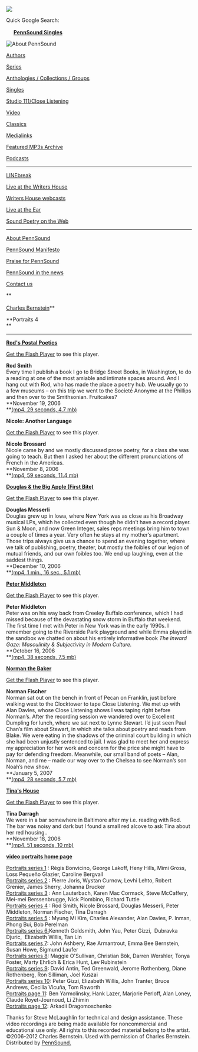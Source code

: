 ![](PennSound_flat.gif)

Quick Google Search:

*<img src="favicon.png" width="16" height="16" />* [**PennSound Singles**](http://www.writing.upenn.edu/singles/index.php)  

  
  

![About PennSound](inside.gif)

[Authors](http://www.writing.upenn.edu/pennsound/x/authors.php)

[Series](http://www.writing.upenn.edu/pennsound/x/series.php)

[Anthologies / Collections / Groups](http://www.writing.upenn.edu/pennsound/x/anthologies.html)

[Singles](http://www.writing.upenn.edu/singles/index.php)

[Studio 111/Close Listening](http://www.writing.upenn.edu/pennsound/x/Studio-111.html)

[Video](http://www.writing.upenn.edu/pennsound/x/video.php)

[Classics](http://www.writing.upenn.edu/pennsound/x/classics.php)

[Medialinks](http://www.writing.upenn.edu/medialinks/index.php)

[Featured MP3s Archive](http://writing.upenn.edu/pennsound/x/featured-mp3s-archive.php)

[Podcasts](http://writing.upenn.edu/pennsound/podcasts.php)

------------------------------------------------------------------------

[LINEbreak](http://writing.upenn.edu/pennsound/x/LINEbreak.html)

[Live at the Writers House](http://www.writing.upenn.edu/%7Ewh/wxpn/live/)

[Writers House webcasts](http://www.writing.upenn.edu/%7Ewh/webcasts/)

[Live at the Ear](http://www.writing.upenn.edu/pennsound/x/Live-at-the-Ear-1994.html)

[Sound Poetry on the Web](http://www.epc.buffalo.edu/sound/soundpoetry.html)

------------------------------------------------------------------------

[About PennSound](http://www.writing.upenn.edu/pennsound/about.php)

[PennSound Manifesto](http://www.writing.upenn.edu/pennsound/manifesto.php)

<span class="quoted1">[Praise for PennSound](http://writing.upenn.edu/pennsound/praise.php)</span>

[PennSound in the news](http://writing.upenn.edu/pennsound/news)

[Contact us](mailto:pennsound@writing.upenn.edu)

**  
[  
Charles Bernstein](http://epc.buffalo.edu/authors/bernstein)**

**Portraits
4  
**  
  
  
******
[**Rod's
Postal Poetics**]()

[Get
the Flash Player](http://www.macromedia.com/go/getflashplayer) to see this player.

**Rod Smith**  
Every time I publish a book I go to Bridge Street Books,
in Washington, to do a reading at one of the most amiable and
intimate spaces around. And I hang out with Rod, who has made
the place a poetry hub. We usually go to a few museums – on
this trip we went to the Societé Anonyme
at the Phillips and then over to the Smithsonian. Fruitcakes?  
**November 19, 2006  
**[(mp4, 29
seconds, 4.7 mb)](http://media.sas.upenn.edu/pennsound/authors/Bernstein/portraits/Smith-Rod_Ch-Bernstein_DC_11-19-06.mp4)  
  
  
**Nicole:
Another Language**

[Get
the Flash Player](http://www.macromedia.com/go/getflashplayer) to see this player.

**Nicole Brossard**  
Nicole came by and we mostly discussed prose poetry, for a class
she was going to teach. But then I asked her about the different
pronunciations of French in the Americas.  
**November 8, 2006  
**[(mp4, 59
seconds, 11.4 mb)](http://media.sas.upenn.edu/pennsound/authors/Bernstein/portraits/Brossard-Nicole_Ch-Bernstein_11-08-06_NYC.mp4)  
  
  
[**Douglas
& the Big Apple (First Bite)**]()

[Get
the Flash Player](http://www.macromedia.com/go/getflashplayer) to see this player.

**Douglas Messerli**  
Douglas grew up in Iowa, where New York was as close as his
Broadway musical LPs, which he collected even though he didn’t
have a record player. Sun & Moon, and now Green Integer,
sales reps meetings bring him to town a couple of times a year.
Very often he stays at my mother’s apartment. Those trips
always give us a chance to spend an evening together, where we
talk of publishing, poetry, theater, but mostly the foibles of
our legion of mutual friends, and our own foibles too. We end
up laughing, even at the saddest things.  
**December 10, 2006  
**[(mp4, 1
min., 16 sec., 5.1 mb)](http://media.sas.upenn.edu/pennsound/authors/Bernstein/portraits/Messerli-Douglas-Ch-Bernstein_NYC_12-10-06.mp4)  
  
  
[**Peter
Middleton**]()

[Get
the Flash Player](http://www.macromedia.com/go/getflashplayer) to see this player.

**Peter Middleton**  
Peter was on his way back from Creeley Buffalo conference, which
I had missed because of the devastating snow storm in Buffalo
that weekend. The first time I met with Peter in New York was
in the early 1990s. I remember going to the Riverside Park
playground and while Emma played in the sandbox we chatted on
about his entirely informative book *The Inward Gaze: Masculinity & Subjectivity
in Modern Culture.*  
**October 16, 2006  
**[(mp4, 38
seconds, 7.5 mb)](http://media.sas.upenn.edu/pennsound/authors/Bernstein/portraits/Middleton-Peter_Ch-Berntein_10-16-06_NYC.mp4)  
  
  
[**Norman
the Baker**]()

[Get
the Flash Player](http://www.macromedia.com/go/getflashplayer) to see this player.

**Norman Fischer**  
Norman sat out on the bench in front of Pecan on Franklin,
just before walking west to the Clocktower to tape Close Listening.
We met up with Alan Davies, whose Close Listening shows I was
taping right before Norman’s. After the recording session
we wandered over to Excellent Dumpling for lunch, where we sat
next to Lynne Stewart. I’d just seen Paul Chan’s
film about Stewart, in which she talks about poetry and reads
from Blake. We were eating in the shadows of the criminal court
building in which she had been unjustly sentenced to jail. I
was glad to meet her and express my appreciation for her work
and concern for the price she might have to pay for defending
freedom. Meanwhile, our small band of poets – Alan, Norman,
and me – made
our way over to the Chelsea to see Norman’s son Noah’s
new show.  
**January 5, 2007  
**[(mp4, 28
seconds, 5.7 mb)](http://media.sas.upenn.edu/pennsound/authors/Bernstein/portraits/Fischer-Norman_Ch-Bernstein_1-5-07_NYC.mp4)  
  
  
[**Tina's
House**]()

[Get
the Flash Player](http://www.macromedia.com/go/getflashplayer) to see this player.

**Tina Darragh**  
We were in a bar somewhere in Baltimore after my i.e. reading
with Rod. The bar was noisy and dark but I found a small red
alcove to ask Tina about her red housing..  
**November 18, 2006  
**[(mp4, 51
seconds, 10 mb)](http://media.sas.upenn.edu/pennsound/authors/Bernstein/portraits/Darragh-Tina_Ch-Bernstein_Baltimore_11-18-06.mp4)  
  

  

**[video portraits home page](Bernstein-Portraits-home.php)**  
  
[Portraits series 1](http://writing.upenn.edu/pennsound/x/Bernstein-portraits.html) : Régis Bonvicino, George Lakoff, Heny Hills, Mimi Gross, Loss Pequeño Glazier, Caroline Bergvall[  
Portraits series 2](http://writing.upenn.edu/pennsound/x/Bernstein-portraits-2.html) : Pierre Joris, Wystan Curnow, Levhi Lehto, Robert Grenier, James Sherry, Johanna Drucker[  
Portraits series 3](http://writing.upenn.edu/pennsound/x/Bernstein-portraits-3.html) : Ann Lauterbach, Karen Mac Cormack, Steve McCaffery, Mei-mei Berssenbrugge, Nick Piombino, Richard Tuttle[  
Portraits series 4](http://writing.upenn.edu/pennsound/x/Bernstein-portraits-4.html) : Rod Smith, Nicole Brossard, Douglas Messerli, Peter Middleton, Norman Fischer, Tina Darragh[  
Portraits series 5](http://writing.upenn.edu/pennsound/x/Bernstein-portraits-5.html) : Myung Mi Kim, Charles Alexander, Alan Davies, P. Inman, Phong Bui, Bob Perelman[  
Portraits series 6:](http://writing.upenn.edu/pennsound/x/Bernstein-portraits-6.html)Kenneth Goldsmith, John Yau, Peter Gizzi,  Dubravka Djuric,  Elizabeth Willis, Tan Lin  
[Portraits series 7](http://writing.upenn.edu/pennsound/x/Bernstein-portraits-7.html): John Ashbery, Rae Armantrout, Emma Bee Bernstein, Susan Howe, Sigmund Laufer  
[Portraits series 8](Bernstein-portraits-8.html): Maggie O'Sullivan, Christian Bök, Darren Wershler, Tonya Foster, Marty Ehrlich & Erica Hunt, Lev Rubinstein  
[Portraits series 9](Bernstein-portraits-9.html): David Antin, Ted Greenwald, Jerome Rothenberg, Diane Rothenberg, Ron Silliman, Joel Kuszai  
[Portraits series 10](Bernstein-portraits-10.html): Peter Gizzi, Elizabeth Willis, John Tranter, Bruce Andrews, Cecilia Vicuña, Tom Raworth  
[Portraits page 11](Bernstein-portraits-11.html): Ben Yarmolinsky, Hank Lazer, Marjorie Perloff, Alan Loney, Claude Royet-Journoud, Li Zhimin  
[Portraits page 12](Bernstein-portraits-12.html): Arkadii Dragomoschenko  
  
  

Thanks for Steve McLaughlin for technical and design assistance. These video recordings are being made available
for noncommercial and educational use only. All rights to this
recorded material belong to the artist. ©2006-2012 Charles Bernstein.
Used with permission of Charles Bernstein. Distributed by [PennSound.](../index.html)
